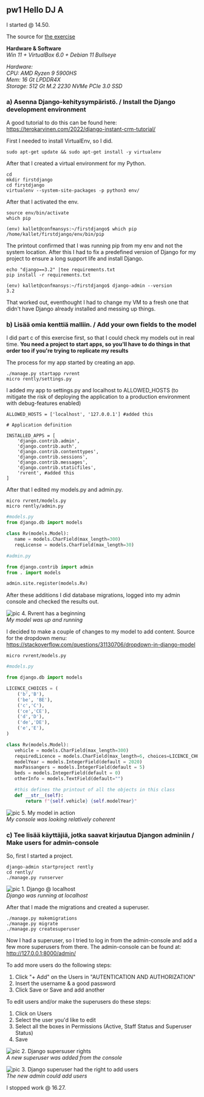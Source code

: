 ## pw1 Hello DJ A

I started @ 14.50.
  
The source for [the exercise](https://terokarvinen.com/2021/python-web-service-from-idea-to-production-2022/#pw1-hello-dj-a)
  
**Hardware & Software**  
*Win 11 + VirtualBox 6.0 + Debian 11 Bullseye*  
  
*Hardware:*  
*CPU: AMD Ryzen 9 5900HS*  
*Mem: 16 Gt LPDDR4X*  
*Storage: 512 Gt M.2 2230 NVMe PCIe 3.0 SSD*  

### a) Asenna Django-kehitysympäristö. / Install the Django development environment

A good tutorial to do this can be found here: https://terokarvinen.com/2022/django-instant-crm-tutorial/

First I needed to install VirtualEnv, so I did. 
	
	sudo apt-get update && sudo apt-get install -y virtualenv
	
After that I created a virtual environment for my Python.

	cd
	mkdir firstdjango
	cd firstdjango
	virtualenv --system-site-packages -p python3 env/

After that I activated the env.
	
	source env/bin/activate
	which pip

```
(env) kallet@confmansys:~/firstdjango$ which pip
/home/kallet/firstdjango/env/bin/pip
```

The printout confirmed that I was running pip from my env and not the system location. After this I had to fix a predefined version of Django for my project to ensure a long support life and install Django.
	
	echo "django==3.2" |tee requirements.txt
	pip install -r requirements.txt

```
(env) kallet@confmansys:~/firstdjango$ django-admin --version
3.2
```

That worked out, eventhought I had to change my VM to a fresh one that didn't have Django  already installed and messing up things.

### b) Lisää omia kenttiä malliin. / Add your own fields to the model

I did part c of this exercise first, so that I could check my models out in real time. **You need a project to start apps, so you'll have to do things in that order too if you're trying to replicate my results**

The process for my app started by creating an app.

	./manage.py startapp rvrent
	micro rently/settings.py
	
I added my app to settings.py and localhost to ALLOWED_HOSTS (to mitigate the risk of deploying the application to a production environment with debug-features enabled)

```
ALLOWED_HOSTS = ['localhost', '127.0.0.1'] #added this

# Application definition

INSTALLED_APPS = [
    'django.contrib.admin',
    'django.contrib.auth',
    'django.contrib.contenttypes',
    'django.contrib.sessions',
    'django.contrib.messages',
    'django.contrib.staticfiles',
    'rvrent', #added this
]

```

After that I edited my models.py and admin.py.
	
	micro rvrent/models.py
	micro rently/admin.py
	

```Python
#models.py
from django.db import models

class Rv(models.Model):
   name = models.CharField(max_length=300)
   reqLicense = models.CharField(max_length=30)
```


```Python
#admin.py

from django.contrib import admin
from . import models

admin.site.register(models.Rv)
```

After these additions I did database migrations, logged into my admin console and checked the results out.


![pic 4. Rvrent has a beginning](/pics/pw1/4.png)  
*My model was up and running*  

I decided to make a couple of changes to my model to add content. Source for the dropdown menu: https://stackoverflow.com/questions/31130706/dropdown-in-django-model

	micro rvrent/models.py
		
```Python
#models.py

from django.db import models

LICENCE_CHOICES = (
    ('b','B'),
    ('be', 'BE'),
    ('c','C'),
    ('ce','CE'),
    ('d','D'),
    ('de','DE'),
    ('e','E'),
)

class Rv(models.Model):
   vehicle = models.CharField(max_length=300)
   requiredLicence = models.CharField(max_length=6, choices=LICENCE_CHOICES, default='b')
   modelYear = models.IntegerField(default = 2020)
   maxPassangers = models.IntegerField(default = 5)
   beds = models.IntegerField(default = 0)
   otherInfo = models.TextField(default="")

   #this defines the printout of all the objects in this class
   def __str__(self):
       return f"{self.vehicle} {self.modelYear}"
```

![pic 5. My model in action](/pics/pw1/5.png)  
*My console was looking relatively coherent*  


### c) Tee lisää käyttäjiä, jotka saavat kirjautua Djangon adminiin / Make users for admin-console

So, first I started a project.

	django-admin startproject rently
	cd rently/
	./manage.py runserver

![pic 1. Django @ localhost](/pics/pw1/1.png)  
*Django was running at localhost*  

After that I made the migrations and created a superuser.

	./manage.py makemigrations
	./manage.py migrate
	./manage.py createsuperuser

Now I had a superuser, so I tried to log in from the admin-console and add a few more superusers from there. The admin-console can be found at: http://127.0.0.1:8000/admin/

To add more users do the following steps:
1. Click "+ Add" on the Users in "AUTENTICATION AND AUTHORIZATION"
2. Insert the username & a good password
3. Click Save or Save and add another

To edit users and/or make the superusers  do these steps:
1. Click on Users
2. Select the user you'd like to edit
3. Select all the boxes in Permissions (Active, Staff Status and Superuser Status)
4. Save

![pic 2. Django supersuser rights](/pics/pw1/2.png)  
*A new superuser was added from the console*  

![pic 3. Django superuser had the right to add users](/pics/pw1/3.png)  
*The new admin could add users*  

I stopped work @ 16.27.
